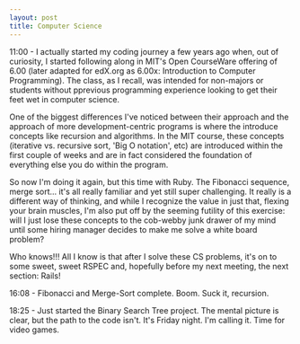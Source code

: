 ```yaml
---
layout: post
title: Computer Science
---
```


11:00 - I actually started my coding journey a few years ago when, out of curiosity, I started following along in MIT's Open CourseWare offering of 6.00 (later adapted for edX.org as 6.00x: Introduction to Computer Programming). The class, as I recall, was intended for non-majors or students without pprevious programming experience looking to get their feet wet in computer science.

One of the biggest differences I've noticed between their approach and the approach of more development-centric programs is where the introduce concepts like recursion and algorithms. In the MIT course, these concepts (iterative vs. recursive sort, 'Big O notation', etc) are introduced within the first couple of weeks and are in fact considered the foundation of everything else you do within the program.

So now I'm doing it again, but this time with Ruby. The Fibonacci sequence, merge sort... it's all really familiar and yet still super challenging. It really is a different way of thinking, and while I recognize the value in just that, flexing your brain muscles, I'm also put off by the seeming futility of this exercise: will I just lose these concepts to the cob-webby junk drawer of my mind until some hiring manager decides to make me solve a white board problem?

Who knows!!! All I know is that after I solve these CS problems, it's on to some sweet, sweet RSPEC and, hopefully before my next meeting, the next section: Rails!

16:08 - Fibonacci and Merge-Sort complete. Boom. Suck it, recursion.

18:25 - Just started the Binary Search Tree project. The mental picture is clear, but the path to the code isn't. It's Friday night. I'm calling it. Time for video games.